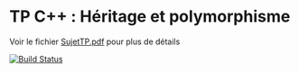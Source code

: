# TP C++ : Héritage et polymorphisme

Voir le fichier [SujetTP.pdf](/SujetTP.pdf) pour plus de détails

[![Build Status](https://travis-ci.org/haidaraM/TP_4_C.svg?branch=master)](https://travis-ci.org/haidaraM/TP_4_C)
